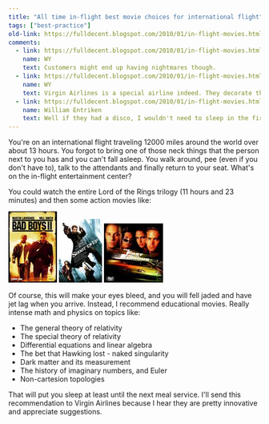 ```yaml
---
title: "All time in-flight best movie choices for international flight"
tags: ["best-practice"]
old-link: https://fulldecent.blogspot.com/2010/01/in-flight-movies.html
comments:
  - link: https://fulldecent.blogspot.com/2010/01/in-flight-movies.html#comment-1049995926933957460
    name: WY
    text: Customers might end up having nightmares though.
  - link: https://fulldecent.blogspot.com/2010/01/in-flight-movies.html#comment-7090179521669347073
    name: WY
    text: Virgin Airlines is a special airline indeed. They decorate the interior of flights like a disco.
  - link: https://fulldecent.blogspot.com/2010/01/in-flight-movies.html#comment-7695165761245839861
    name: William Entriken
    text: Well if they had a disco, I wouldn't need to sleep in the first place
---
```


You're on an international flight traveling 12000 miles around the world over about 13 hours. You forgot to bring one of those neck things that the person next to you has and you can't fall asleep. You walk around, pee (even if you don't have to), talk to the attendants and finally return to your seat. What's on the in-flight entertainment center?

You could watch the entire Lord of the Rings trilogy (11 hours and 23 minutes) and then some action movies like:

![Movie 1](/assets/images/2010-01-02-in-flight-movies.jpg)
![Movie 2](/assets/images/2010-01-02-in-flight-movies-2.jpg)
![Movie 3](/assets/images/2010-01-02-in-flight-movies-3.jpg)

Of course, this will make your eyes bleed, and you will fell jaded and have jet lag when you arrive. Instead, I recommend educational movies. Really intense math and physics on topics like:

- The general theory of relativity
- The special theory of relativity
- Differential equations and linear algebra
- The bet that Hawking lost - naked singularity
- Dark matter and its measurement
- The history of imaginary numbers, and Euler&nbsp;
- Non-cartesion topologies

That will put you sleep at least until the next meal service. I'll send this recommendation to Virgin Airlines because I hear they are pretty innovative and appreciate suggestions.
